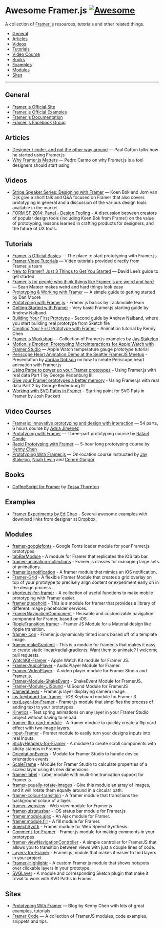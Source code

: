 # Awesome Framer.js [![Awesome](https://cdn.rawgit.com/sindresorhus/awesome/d7305f38d29fed78fa85652e3a63e154dd8e8829/media/badge.svg)](https://github.com/sindresorhus/awesome)

A collection of [Framer.js](http://framerjs.com) resources, tutorials and other related things.

* [General](#general)
* [Articles](#articles)
* [Videos](#videos)
* [Tutorials](#tutorials)
* [Video Course](#video-courses)
* [Books](#books)
* [Examples](#examples)
* [Modules](#modules)
* [Sites](#sites)

---

## General
* [Framer.js Official Site](http://framerjs.com)
* [Framer.js Official Examples](http://framerjs.com/examples)
* [Framer.js Documentation](http://framerjs.com/docs)
* [Framer.js Facebook Group](https://www.facebook.com/groups/framerjs/)

## Articles
* [Designer / coder, and not the other way around](https://medium.com/road-to-infinity/designer-coder-and-not-the-other-way-around-4288098986e1#.a1ks034fn) — Paul Cotton talks how he started using Framer.js
* [Why Framer.js Matters](https://medium.com/@drocarmo/why-framer-js-matters-93eb1206e606#.846k6rca6) — Pedro Carmo on why Framer.js is a tool designers should start using

## Videos
* [Stripe Speaker Series: Designing with Framer](https://www.youtube.com/watch?v=mqk9Fw8FKLY) — Koen Bok and Jorn van Dijk give a short talk and Q&A focused on Framer that also covers prototyping in general and a discussion of the various design tools available in the market.
* [FORM SF 2014: Panel - Design Tooling](https://www.youtube.com/watch?v=gX0n4JUl18g) - A discussion between creators of popular design tools (including Koen Bok from Framer) on the value of prototyping, lessons learned in crafting products for designers, and the future of UX tools.

## Tutorials
* [Framer.js Official Basics](http://framerjs.com/learn/basics) — The place to start prototyping with Framer.js
* [Framer Video Tutorials](https://www.youtube.com/playlist?list=PL9p5auxyrweMB6JVO24jFvW4NZufHacjz) — Video tutorials provided directly from Framer.js team
* [New to Framer? Just 3 Things to Get You Started](https://medium.com/@designforhuman/new-to-framer-just-3-things-to-get-you-started-47397f27c71e#.uk7q8mqts) — David Lee’s guide to get started
* [Framer.js for people who think things like Framer.js are weird and hard](https://medium.com/@sean_mateer/framer-js-for-people-who-think-things-like-framer-js-are-weird-and-hard-add2068c8114#.epx95tg0t) — Sean Mateer makes weird and hard things look easy
* [Prototyping & Working with Framer](http://humaan.com/prototyping-with-framer/) — A simple guide to getting started by Dan Moore
* [Prototyping with Framer.js](http://blog.tackmobile.com/article/prototyping-framer-js/) - Framer.js basics by Tackmobile team
* [Getting Started with Framer](http://www.cutandfold.co/blog/2015/9/7/making-you-first-framer-prototype) - Very basic Framer.js starting guide by Andrew Nalband
* [Building Your First Prototype](http://www.cutandfold.co/blog/2015/9/8/building-your-first-prototype) - Second guide by Andrew Nalband, where you start building real prototype from Sketch file
* [Creating Your First Prototype with Framer](https://medium.com/@kennycheny/creating-your-first-prototype-with-framer-c39221da7668#.3jcem1x61) - Animation tutorial by Kenny Chen
* [Framer.js Workshop](http://codepen.io/collection/nRzzaZ/) — Collection of Framer.js examples by [Jay Stakelon](https://twitter.com/stakelon)
* [Motion is Emotion: Prototyping Microinteractions for Apple Watch with Framer Studio](https://blog.grandcentrix.net/motion-is-emotion/) — Apple Watch temperature gauge prototype tutorial
* [Periscope Heart Animation Demo at the Seattle FramerJS Meetup](https://www.youtube.com/watch?v=qFUXxqzZytU) - Presentation by [Jordan Dobson](https://twitter.com/jordandobson) on how to create Periscope heart animation with Framer.js
* [Using Parse to power up your Framer prototypes](https://medium.com/facebook-design/using-parse-to-power-up-your-framer-prototypes-88cb87009d00#.8noe6r2wb) - Using Framer.js with real data Part 1 by George Kedenburg III
* [Give your Framer prototypes a better memory](https://medium.com/facebook-design/give-your-framer-prototypes-a-better-memory-212b26e0f934#.6ws4983e7) - Using Framer.js with real data Part 2 by George Kedenburg III
* [Working with SVG Paths in Framer](https://medium.com/framer-prototyping/working-with-svg-paths-in-framer-43d3c2d08adc) - Starting point for SVG Pats in Framer by Josh Puckett

## Video Courses
* [Framerjs: Innovative prototyping and design with interaction](https://www.udemy.com/framerjs-prototyping-design-interaction-animation/?couponCode=FRAMER) — 54 parts, 6 hours course by [Adria Jimenez](https://twitter.com/ajimix)
* [Prototyping with Framer](http://www.sketchcasts.net/episodes/prototyping-with-framer-part-1) — Three-part prototyping course by [Rafael Conde](https://twitter.com/rafahari)
* [Rapid Prototyping with Framer](https://player.oreilly.com/videos/9781771374620) — 5-hour long prototyping course by [Kenny Chen](https://twitter.com/kennycheny)
* [Prototyping With Framer.js](https://generalassemb.ly/education/prototyping-with-framerjs) — On-location course instructed by [Jay Stakelon](https://twitter.com/stakelon), [Noah Levin](https://twitter.com/nlevin) and [Cemre Güngör](https://twitter.com/gem_ray)

## Books
* [CoffeeScript for Framer](http://coffeescript-for-framerjs.com) by [Tessa Thornton](https://twitter.com/tessthornton)

## Examples
* [Framer Experiments by Ed Chao](http://thatedchao.com/published/2014/09/27/framer.html) - Several awesome examples with download links from designer at Dropbox.

## Modules
* [framer-googlefonts](https://github.com/peteschaffner/framer-googlefonts) - Google Fonts loader module for your Framer.js prototypes.
* [tabBarModule](https://github.com/petterheterjag/tabBarModule) - A module for Framer that replicates the iOS tab bar.
* [framer-animation-collections](https://github.com/isaacw/framer-animation-collections) - Framer.js classes for managing large sets of animations.
* [framer.iosnotification](https://github.com/leinerud/framer.iosnotification) - A framer module that mimics an iOS notification.
* [Framer-Grid](https://github.com/nilshoenson/Framer-Grid) - A flexible Framer Module that creates a grid overlay on top of your prototype to precisely align content or experiment early on in the design process.
* [shortcuts-for-framer](https://github.com/facebook/shortcuts-for-framer) - A collection of useful functions to make mobile prototyping with Framer easier.
* [framer.placehold](https://github.com/cupofjoakim/framer.placehold) - This is a module for framer that provides a library of different image placeholder services.
* [FramerNavigationComponent](https://github.com/jchavarri/FramerNavigationComponent) - Reusable and customizable navigation component for Framer, based on iOS.
* [RippleTransition.framer](https://github.com/offirg75/framer.RippleTransition) - Framer JS Module for a Material design like ripple transition.
* [framer-icon](https://github.com/peteschaffner/framer-icon) - Framer.js dynamically tinted icons based off of a template image.
* [framer.makeGradient](https://github.com/cupofjoakim/framer.makeGradient) - This is a module for framer.js that makes it easy to create static linear/radial gradients. Want them to animate? I welcome pull requests.
* [WatchKit-Framer](https://github.com/ajimix/WatchKit-Framer) - Apple Watch Kit module for Framer JS.
* [Framer-AudioPlayer](https://github.com/benjaminnathan/Framer-AudioPlayer) - AudioPlayer Module for Framer.
* [Framer-VideoPlayer](https://github.com/stakes/Framer-VideoPlayer) - A video player module for Framer Studio and Framer.js.
* [Framer-Module-ShakeEvent](https://github.com/RayPS/Framer-Module-ShakeEvent) - ShakeEvent Module for FramerJS.
* [Framer-Module-UISound](https://github.com/RayPS/Framer-Module-UISound/) - UISound Module for FramerJS
* [CameraLayer](https://github.com/ktcy/CameraLayer) - Framer.js layer displaying camera image.
* [ios-keyboard-for-framer](https://github.com/supsupmo/ios-keyboard-for-framer) - iOS Keyboard module for Framer 3.
* [textLayer-for-Framer](https://github.com/awt2542/textLayer-for-Framer) - Framer.js module that simplifies the process of adding text to your prototypes.
* [Kinetics](https://github.com/joshmtucker/Kinetics) - Test spring animations on any layer in your Framer Studio project without having to reload.
* [framer-flip-card-module](https://github.com/aboutjax/framer-flip-card-module) - A framer module to quickly create a flip card effect with two image layers.
* [Input-Framer](https://github.com/ajimix/Input-Framer) - Framer module to easily turn your designs inputs into real inputs.
* [StickyHeaders-for-Framer](https://github.com/72/StickyHeaders-for-Framer) - A module to create scroll components with sticky stamps in Framer.
* [OrientationEvents](https://github.com/joshmtucker/OrientationEvents) - Module for Framer Studio to handle device orientation events.
* [ScaleFrame](https://github.com/joshmtucker/ScaleFrame) - Module for Framer Studio to calculate properties of a scaled layer using its new dimensions.
* [framer-label](https://github.com/peteschaffner/framer-label) - Label module with multi-line truncation support for Framer.js.
* [framer-equally-rotate-images](https://github.com/aboutjax/framer-equally-rotate-images) - Give this module an array of images, and it will rotate them equally around in a circular path.
* [framer-colour-transition](https://github.com/nickmangos/framer-colour-transition) - A framer module that transitions the background colour of a layer.
* [framer-webview](https://github.com/peteschaffner/framer-webview) - Web view module for Framer.js
* [framer-uistatusbar](https://github.com/peteschaffner/framer-uistatusbar) - iOS status bar module for Framer.js
* [framer.module.ajax](https://github.com/karlerikjonatan/framer.module.ajax) - An Ajax module for Framer.
* [framer.module.fill](https://github.com/karlerikjonatan/framer.module.fill) - A fill module for Framer.
* [SpeechSynth](https://github.com/joshmtucker/SpeechSynth) - Framer module for Web SpeechSynthesis.
* [Comment-for-Framer](https://github.com/awt2542/Comment-for-Framer) - Framer.js module for making comments in your prototypes
* [framer-viewNavigationController](https://github.com/chriscamargo/framer-viewNavigationController) - A simple controller for FramerJS that allows you to transition between views with just a couple lines of code.
* [Layers-for-Framer](https://github.com/awt2542/Layers-for-Framer) - Framer.js module that makes it easier to find layers in your project
* [Framer-Highlightr](https://github.com/jonahvsweb/Framer-Highlightr) - A custom Framer.js module that shows hotspots over clickable layers in your prototype.
* [SVGLayer](https://github.com/joshpuckett/FramerModules/tree/master/SVGLayer) - A module and corresponding Sketch plugin that make it trivial to work with SVG Paths in Framer.

## Sites
* [Prototyping With Framer](http://www.prototypingwithframer.com) — Blog by Kenny Chen with lots of great examples, tutorials
* [Framer Code](http://framerco.de) — A collection of FramerJS modules, code examples, snippets and tips.
